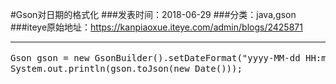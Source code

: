 #Gson对日期的格式化
###发表时间：2018-06-29
###分类：java,gson
###iteye原始地址：<a href="https://kanpiaoxue.iteye.com/admin/blogs/2425871" target="_blank">https://kanpiaoxue.iteye.com/admin/blogs/2425871</a>

---

<div class="iteye-blog-content-contain" style="font-size: 14px;"> 
 <pre name="code" class="java">Gson gson = new GsonBuilder().setDateFormat("yyyy-MM-dd HH:mm:ss").create(); //按照 yyyy-MM-dd HH:mm:ss格式化。
System.out.println(gson.toJson(new Date()));</pre> 
 <p>&nbsp;</p> 
</div>